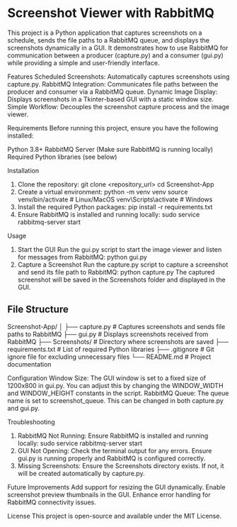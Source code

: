# Screenshot Viewer with RabbitMQ
This project is a Python application that captures screenshots on a schedule, sends the file paths to a RabbitMQ queue, and displays the screenshots dynamically in a GUI. It demonstrates how to use RabbitMQ for communication between a producer (capture.py) and a consumer (gui.py) while providing a simple and user-friendly interface.

Features
Scheduled Screenshots: Automatically captures screenshots using capture.py.
RabbitMQ Integration: Communicates file paths between the producer and consumer via a RabbitMQ queue.
Dynamic Image Display: Displays screenshots in a Tkinter-based GUI with a static window size.
Simple Workflow: Decouples the screenshot capture process and the image viewer.

Requirements
Before running this project, ensure you have the following installed:

Python 3.8+
RabbitMQ Server (Make sure RabbitMQ is running locally)
Required Python libraries (see below)

Installation
1. Clone the repository:
git clone <repository_url>
cd Screenshot-App
2. Create a virtual environment:
python -m venv venv
source venv/bin/activate  # Linux/MacOS
venv\Scripts\activate     # Windows
3. Install the required Python packages:
pip install -r requirements.txt
4. Ensure RabbitMQ is installed and running locally:
sudo service rabbitmq-server start

Usage 
1. Start the GUI
Run the gui.py script to start the image viewer and listen for messages from RabbitMQ:
python gui.py
2. Capture a Screenshot
Run the capture.py script to capture a screenshot and send its file path to    RabbitMQ:
python capture.py
The captured screenshot will be saved in the Screenshots folder and displayed in the GUI.

## File Structure
Screenshot-App/ │
├── capture.py          # Captures screenshots and sends file paths to RabbitMQ
├── gui.py              # Displays screenshots received from RabbitMQ
├── Screenshots/        # Directory where screenshots are saved
├── requirements.txt    # List of required Python libraries
├── .gitignore          # Git ignore file for excluding unnecessary files
└── README.md           # Project documentation

Configuration
Window Size: The GUI window is set to a fixed size of 1200x800 in gui.py. You can adjust this by changing the WINDOW_WIDTH and WINDOW_HEIGHT constants in the script.
RabbitMQ Queue: The queue name is set to screenshot_queue. This can be changed in both capture.py and gui.py.

Troubleshooting
1. RabbitMQ Not Running: Ensure RabbitMQ is installed and running locally:
sudo service rabbitmq-server start
2. GUI Not Opening: Check the terminal output for any errors. Ensure gui.py is running properly and RabbitMQ is configured correctly.
3. Missing Screenshots: Ensure the Screenshots directory exists. If not, it will be created automatically by capture.py.

Future Improvements
Add support for resizing the GUI dynamically.
Enable screenshot preview thumbnails in the GUI.
Enhance error handling for RabbitMQ connectivity issues.

License
This project is open-source and available under the MIT License.
